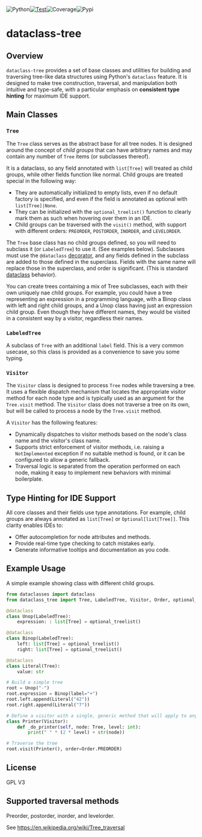 ![Python](/python.svg)[![Test](https://github.com/varkenvarken/dataclass-tree/actions/workflows/test_all.yml/badge.svg)](https://github.com/varkenvarken/dataclass-tree/actions/workflows/test_all.yml)![Coverage](/coverage.svg)![Pypi](/pypi.svg)

# dataclass-tree

## Overview

`dataclass-tree` provides a set of base classes and utilities for building and traversing tree-like data structures using Python's `dataclass` feature. It is designed to make tree construction, traversal, and manipulation both intuitive and type-safe, with a particular emphasis on **consistent type hinting** for maximum IDE support.

## Main Classes

### `Tree`

The `Tree` class serves as the abstract base for all tree nodes. It is designed around the concept of *child groups* that can have arbitrary names and may contain any number of `Tree` items (or subclasses thereof).

It is a dataclass, so any field annotated with `list[Tree]` will treated as child groups, while other fields function like normal. Child groups are treated special in the following way:

- They are automatically initialized to empty lists, even if no default factory is specified, and even if the field is annotated as optional with `list[Tree]|None`.
- They can be initialized with the `optional_treelist()` function to clearly mark them as such when hovering over them in an IDE.
- Child groups can be traversed with the `visit()` method, with support with different orders: `PREORDER`, `POSTORDER`, `INORDER`, and `LEVELORDER`.

The `Tree` base class has no child groups defined, so you will need to subclass it (or `LabeledTree`) to use it. (See examples below). Subclasses must use the `@dataclass` [decorator](https://docs.python.org/3/library/dataclasses.html#dataclasses.dataclass),
and any fields defined in the subclass are added to those defined in the superclass. Fields with the same name will replace those in the superclass, and order is significant. (This is standard [dataclass](https://docs.python.org/3/library/dataclasses.html#) behavior).

You can create trees containing a mix of Tree subclasses, each with their own uniquely nae child groups. For example, you could have a tree representing an expression in a programming language, with a Binop class with left and right child groups, and a Unop class having just an expression child group. Even though they have different names, they would be visited in a consistent way by a visitor, regardless their names.

### `LabeledTree`

A subclass of `Tree` with an additional `label` field. This is a very common usecase, so this class is provided as a convenience to save you some typing.

### `Visitor`

The `Visitor` class is designed to process `Tree` nodes while traversing a tree. It uses a flexible dispatch mechanism that locates the appropriate visitor method for each node type and is typically used as an argument for the `Tree.visit` method. The `Visitor` class does not traverse a tree on its own, but will be called to process a node by the `Tree.visit` method.

A `Visitor` has the following features:

- Dynamically dispatches to visitor methods based on the node's class name and the visitor's class name.
- Supports strict enforcement of visitor methods, i.e. raising a `NotImplemented` exception if no suitable method is found, or it can be configured to allow a generic fallback.
- Traversal logic is separated from the operation performed on each node, making it easy to implement new behaviors with minimal boilerplate. 

## Type Hinting for IDE Support

All core classes and their fields use type annotations. For example, child groups are always annotated as `list[Tree]` or `Optional[list[Tree]]`. This clarity enables IDEs to:
- Offer autocompletion for node attributes and methods.
- Provide real-time type checking to catch mistakes early.
- Generate informative tooltips and documentation as you code.

## Example Usage

A simple example showing class with different child groups.

```python
from dataclasses import dataclass
from dataclass_tree import Tree, LabeledTree, Visitor, Order, optional_treelist

@dataclass
class Unop(LabeledTree):
    expression: : list[Tree] = optional_treelist()

@dataclass
class Binop(LabeledTree):
    left: list[Tree] = optional_treelist()
    right: list[Tree] = optional_treelist()

@dataclass
class Literal(Tree):
    value: str

# Build a simple tree
root = Unop("-")
root.expression = Binop(label="+")
root.left.append(Literal("42"))
root.right.append(Literal("7"))

# Define a visitor with a single, generic method that will apply to any node
class Printer(Visitor):
    def _do_printer(self, node: Tree, level: int):
        print(" " * (2 * level) + str(node))

# Traverse the tree
root.visit(Printer(), order=Order.PREORDER)
```

## License

GPL V3

## Supported traversal methods

Preorder, postorder, inorder, and levelorder.

See https://en.wikipedia.org/wiki/Tree_traversal


